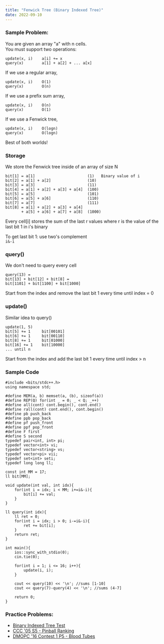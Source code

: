 ```yaml
---
title: "Fenwick Tree (Binary Indexed Tree)"
date: 2022-09-10
---
```


### Sample Problem:  
You are given an array "a" with n cells.  
You must support two operations: 
```
update(x, i)    a[i] += x  
query(x)        a[1] + a[2] + ... a[x]  
```
  
If we use a regular array,  
```
update(x, i)    O(1)  
query(x)        O(n)  
```
  
If we use a prefix sum array, 
```
update(x, i)    O(n)  
query(x)        O(1)  
```
  
If we use a Fenwick tree,  
```
update(x, i)    O(logn)  
query(x)        O(logn)  
```
  
Best of both worlds!  
  
### Storage  
We store the Fenwick tree inside of an array of size N  
  
```
bit[1] = a[1]                       (1)   Binary value of i  
bit[2] = a[1] + a[2]                (10)  
bit[3] = a[3]                       (11)  
bit[4] = a[1] + a[2] + a[3] + a[4]  (100)  
bit[5] = a[5]                       (101)  
bit[6] = a[5] + a[6]                (110)  
bit[7] = a[7]                       (111)  
bit[8] = a[1] + a[2] + a[3] + a[4] 
       + a[5] + a[6] + a[7] + a[8]  (1000)  
```
  
Every cell[i] stores the sum of the last r values where r is the value of the last bit 1 in i's binary  
  
To get last bit 1: use two's complement  
`i&-i`  
  
### query()  
We don't need to query every cell   
```
query(13) =   
bit[13] + bit[12] + bit[8] =   
bit[1101] + bit[1100] + bit[1000]  
```
  
Start from the index and remove the last bit 1 every time until index = 0  
  
### update()  
Similar idea to query()  
```
update(1, 5)  
bit[5] += 1     bit[00101]  
bit[6] += 1     bit[00110]  
bit[8] += 1     bit[01000]  
bit[16] += 1    bit[10000]  
... until n  
```
  
Start from the index and add the last bit 1 every time until index > n  
  
### Sample Code  
```
#include <bits/stdc++.h>
using namespace std;

#define MEM(a, b) memset(a, (b), sizeof(a))
#define REP(Q) for(int _ = 0; _ < Q; _++)
#define all(cont) cont.begin(), cont.end()
#define rall(cont) cont.end(), cont.begin()
#define pb push_back
#define ppb pop_back
#define pf push_front
#define ppf pop_front
#define F first
#define S second
typedef pair<int, int> pi;
typedef vector<int> vi;
typedef vector<string> vs;
typedef vector<pi> vii;
typedef set<int> seti;
typedef long long ll;

const int MM = 17;
ll bit[MM];

void update(int val, int idx){
    for(int i = idx; i < MM; i+=i&-i){
        bit[i] += val;
    }
}

ll query(int idx){
    ll ret = 0;
    for(int i = idx; i > 0; i-=i&-i){
        ret += bit[i];
    }
    return ret;
}

int main(){
    ios::sync_with_stdio(0);
    cin.tie(0);
    
    for(int i = 1; i <= 16; i++){
        update(i, i);
    }

    cout << query(10) << '\n'; //sums [1-10]
    cout << query(7)-query(4) << '\n'; //sums (4-7]

    return 0;
}
```
  
### Practice Problems:
- [Binary Indexed Tree Test](https://dmoj.ca/problem/ds1)
- [CCC '05 S5 - Pinball Ranking](https://dmoj.ca/problem/ccc05s5)
- [DMOPC '16 Contest 1 P5 - Blood Tubes](https://dmoj.ca/problem/dmopc16c1p5)
